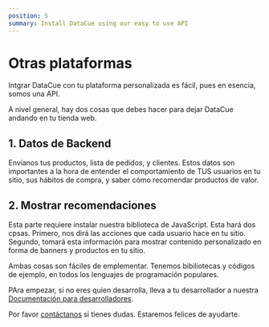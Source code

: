 ```yaml
---
position: 5
summary: Install DataCue using our easy to use API
---
```


# Otras plataformas

Intgrar DataCue con tu plataforma personalizada es fácil, pues en esencia, somos una API. 

A nivel general, hay dos cosas que debes hacer para dejar DataCue andando en tu tienda web. 

## 1. Datos de Backend

Envíanos tus productos, lista de pedidos, y clientes. Estos datos son importantes a la hora de entender el comportamiento de TUS usuarios en tu sitio, sus hábitos de compra, y saber cómo recomendar productos de valor. 

## 2. Mostrar recomendaciones

Esta parte requiere instalar nuestra biblioteca de JavaScript. Esta hará dos cpsas. Primero, nos dirá las acciones que cada usuario hace en tu sitio. Segundo, tomará esta información para mostrar contenido personalizado en forma de banners y productos en tu sitio. 

Ambas cosas son fáciles de emplementar. Tenemos bibiliotecas y códigos de ejemplo, en todos los lenguajes de programación populares. 

PAra empezar, si no eres quien desarrolla, lleva a tu desarrollador a nuestra [Documentación para desarrolladores](https://developer.datacue.co/).

Por favor [contáctanos](https://datacue.co/contact) si tienes dudas. Estaremos felices de ayudarte. 